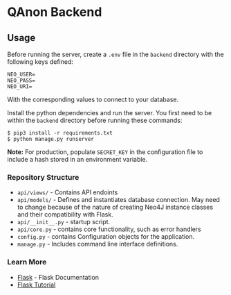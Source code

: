 # QAnon Backend

## Usage
Before running the server, create a `.env` file in the `backend` directory with the following keys defined:
```
NEO_USER=
NEO_PASS=
NEO_URI=
```

With the corresponding values to connect to your database.


Install the python dependencies and run the server. You first need to be within the `backend` directory before running these commands:
```
$ pip3 install -r requirements.txt
$ python manage.py runserver
```

**Note:** For production, populate `SECRET_KEY` in the configuration file to include a hash stored in an environment variable.

### Repository Structure

- `api/views/` - Contains API endoints
- `api/models/` - Defines and instantiates database connection. May need to change because of the nature of creating Neo4J instance classes and their compatibility with Flask.
- `api/__init__.py` - startup script.
- `api/core.py` - contains core functionality, such as error handlers
- `config.py` - contains Configuration objects for the application.
- `manage.py` - Includes command line interface definitions.

### Learn More

- [Flask](http://flask.pocoo.org/) - Flask Documentation
- [Flask Tutorial](http://flask.pocoo.org/docs/1.0/tutorial/)
